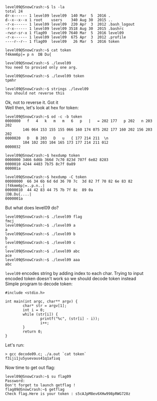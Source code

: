 ```
level09@SnowCrash:~$ ls -la
total 24
dr-x------ 1 level09 level09  140 Mar  5  2016 .
d--x--x--x 1 root    users    340 Aug 30  2015 ..
-r-x------ 1 level09 level09  220 Apr  3  2012 .bash_logout
-r-x------ 1 level09 level09 3518 Aug 30  2015 .bashrc
-rwsr-sr-x 1 flag09  level09 7640 Mar  5  2016 level09
-r-x------ 1 level09 level09  675 Apr  3  2012 .profile
----r--r-- 1 flag09  level09   26 Mar  5  2016 token

level09@SnowCrash:~$ cat token
f4kmm6p|= p n  DB Du{  

level09@SnowCrash:~$ ./level09
You need to provied only one arg.

level09@SnowCrash:~$ ./level09 token
tpmhr

level09@SnowCrash:~$ strings ./level09
You should not reverse this
```
Ok, not to reverse it. Got it <br />
Well then, let's look at hex for token:
```
level09@SnowCrash:~$ od -c -b token
0000000   f   4   k   m   m   6   p   |   = 202 177   p 202   n 203 202
        146 064 153 155 155 066 160 174 075 202 177 160 202 156 203 202
0000020   D   B 203   D   u   { 177 214 211  \n
        104 102 203 104 165 173 177 214 211 012
0000032

level09@SnowCrash:~$ hexdump token
0000000 3466 6d6b 366d 7c70 823d 707f 6e82 8283
0000010 4244 4483 7b75 8c7f 0a89
000001a

level09@SnowCrash:~$ hexdump -C token
00000000  66 34 6b 6d 6d 36 70 7c  3d 82 7f 70 82 6e 83 82  |f4kmm6p|=..p.n..|
00000010  44 42 83 44 75 7b 7f 8c  89 0a                    |DB.Du{....|
0000001a
```
But what does level09 do?
```
level09@SnowCrash:~$ ./level09 flag
fmcj
level09@SnowCrash:~$ ./level09 a
a
level09@SnowCrash:~$ ./level09 b
b
level09@SnowCrash:~$ ./level09 c
c
level09@SnowCrash:~$ ./level09 abc
ace
level09@SnowCrash:~$ ./level09 aaa
abc
```
`level09` encodes string by adding index to each char. Trying to input encoded token doesn't work so we should decode token instead <br />
Simple program to decode token:
```
#include <stdio.h>

int main(int argc, char** argv) {
        char* str = argv[1];
        int i = 0;
        while (str[i]) {
                printf("%c", (str[i] - i));
                i++;
        }
        return 0;
}
```
Let's run:
```
> gcc decode09.c; ./a.out `cat token`
f3iji1ju5yuevaus41q1afiuq
```
Now time to get out flag:
```
level09@SnowCrash:~$ su flag09
Password:
Don't forget to launch getflag !
flag09@SnowCrash:~$ getflag
Check flag.Here is your token : s5cAJpM8ev6XHw998pRWG728z
```
